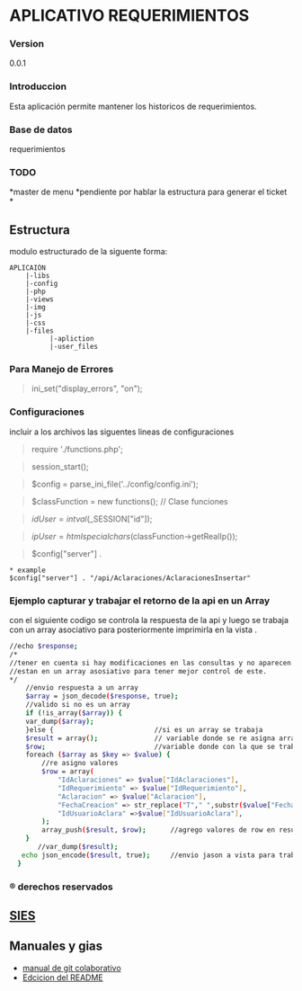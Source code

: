 APLICATIVO REQUERIMIENTOS 
==========
### Version 
0.0.1
### Introduccion
Esta aplicación permite mantener los historicos de requerimientos.
### Base de datos 
requerimientos
### TODO
*master de menu
*pendiente por hablar la estructura para generar el ticket
* 

Estructura
--------------------
modulo estructurado de la siguente forma:

    APLICAIÓN
        |-libs
        |-config
        |-php
        |-views
        |-img
        |-js
        |-css
        |-files
              |-apliction
              |-user_files

### Para Manejo de Errores
>ini_set("display_errors", "on");
### Configuraciones
incluir a los archivos las siguentes lineas de configuraciones 
>require './functions.php';

>session_start();

>$config = parse_ini_file('../config/config.ini');

>$classFunction = new functions(); // Clase funciones

>$idUser = intval($_SESSION["id"]);

>$ipUser = htmlspecialchars($classFunction->getRealIp());

>$config["server"] .
    
    * example 
    $config["server"] . "/api/Aclaraciones/AclaracionesInsertar"
### Ejemplo capturar y trabajar el retorno de la api en un Array 
con el siguiente codigo se controla la respuesta de la api y luego se trabaja con un array asociativo para
posteriormente imprimirla en la vista .

```sh
//echo $response;
/*
//tener en cuenta si hay modificaciones en las consultas y no aparecen los datos es porque
//estan en un array asosiativo para tener mejor control de este.
*/
    //envio respuesta a un array 
    $array = json_decode($response, true);
    //valido si no es un array
    if (!is_array($array)) {
    var_dump($array);
    }else {                         //si es un array se trabaja 
    $result = array();              // variable donde se re asigna array
    $row;                           //variable donde con la que se trabaja el array 
    foreach ($array as $key => $value) {
        //re asigno valores
        $row = array(
            "IdAclaraciones" => $value["IdAclaraciones"],
            "IdRequerimiento" => $value["IdRequerimiento"],
            "Aclaracion" => $value["Aclaracion"],
            "FechaCreacion" => str_replace("T"," ",substr($value["FechaCreacion"],0,16)), // con str_ireplace remplael valor t que me retona la consulta y substr controlo las cadenas a mostar
            "IdUsuarioAclara" =>$value["IdUsuarioAclara"],
        );
        array_push($result, $row);      //agrego valores de row en result 
    }
       //var_dump($result);
   echo json_encode($result, true);     //envio jason a vista para trabajarlo
  }
```
### ® derechos reservados
[SIES](http://www.siesweb.com/)
--------------------
Manuales y gias 
--------------------
* [manual de git colaborativo](http://www.cristalab.com/tutoriales/como-colaborar-en-un-proyecto-en-github-c112327l/)
* [Edcicion del README](http://dillinger.io/)